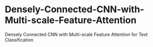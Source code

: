 # Densely-Connected-CNN-with-Multi-scale-Feature-Attention
Densely Connected CNN with Multi-scale Feature Attention for Text Classification
